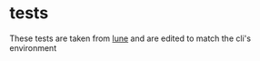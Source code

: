 # tests

These tests are taken from [lune](https://github.com/lune-org/lune/tree/main/tests) and are edited to match the cli's environment
